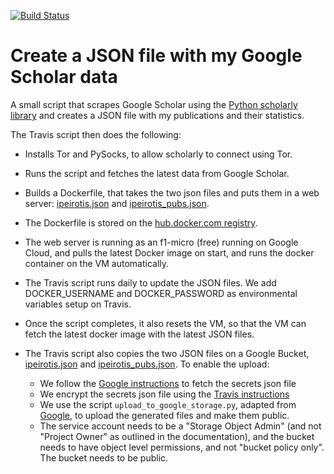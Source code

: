 [![Build Status](https://travis-ci.org/ipeirotis/scholar_update.svg?branch=master)](https://travis-ci.org/ipeirotis/scholar_update)

# Create a JSON file with my Google Scholar data

A small script that scrapes Google Scholar using the [Python scholarly library](https://github.com/OrganicIrradiation/scholarly)
and creates a JSON file with my publications and their statistics.

The Travis script then does the following:
* Installs Tor and PySocks, to allow scholarly to connect using Tor.
* Runs the script and fetches the latest data from Google Scholar.
* Builds a Dockerfile, that takes the two json files and puts them in a web server: [ipeirotis.json](http://scholar.ipeirotis.org/ipeirotis.json) and [ipeirotis_pubs.json](http://scholar.ipeirotis.org/ipeirotis_pubs.json). 
* The Dockerfile is stored on the [hub.docker.com registry](https://cloud.docker.com/u/ipeirotis/repository/docker/ipeirotis/scholar_update). 
* The web server is running as an f1-micro (free) running on Google Cloud, and pulls the latest Docker image on start, and runs the docker container on the VM automatically.
* The Travis script runs daily to update the JSON files. We add DOCKER_USERNAME and DOCKER_PASSWORD as environmental variables setup on Travis. 
* Once the script completes, it also resets the VM, so that the VM can fetch the latest docker image with the latest JSON files.
* The Travis script also copies the two JSON files on a Google Bucket, [ipeirotis.json](https://storage.googleapis.com/publications_scholar/ipeirotis.json) and [ipeirotis_pubs.json](https://storage.googleapis.com/publications_scholar/ipeirotis_pubs.json). To enable the upload:

  * We follow the [Google instructions](https://cloud.google.com/storage/docs/reference/libraries) to fetch the secrets json file
  * We encrypt the secrets json file using the [Travis instructions](https://docs.travis-ci.com/user/encrypting-files/)
  * We use the script `upload_to_google_storage.py`, adapted from [Google](https://cloud.google.com/storage/docs/uploading-objects), to upload the generated files and make them public. 
  * The service account needs to be a "Storage Object Admin" (and not "Project Owner" as outlined in the documentation), and the bucket needs to have object level permissions, and not "bucket policy only". The bucket needs to be public.


